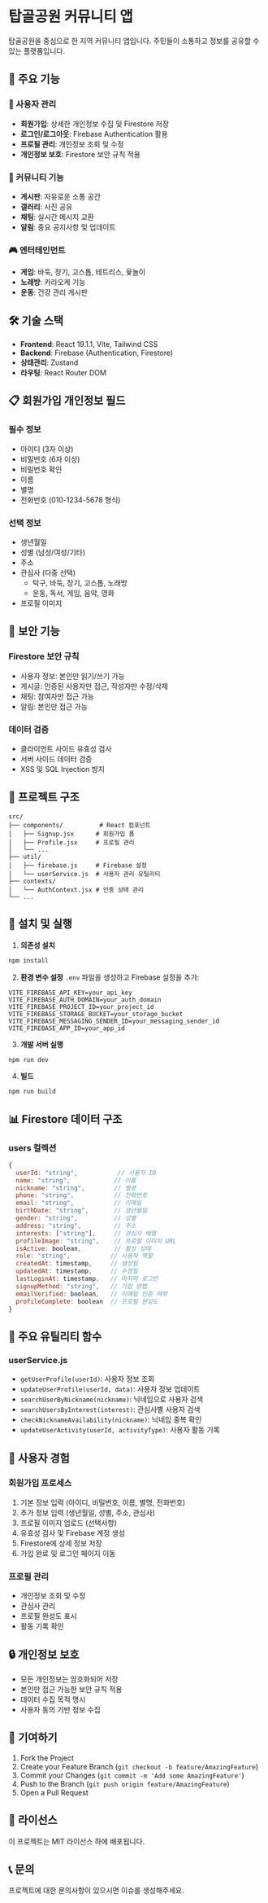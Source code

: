 # 탑골공원 커뮤니티 앱

탑골공원을 중심으로 한 지역 커뮤니티 앱입니다. 주민들이 소통하고 정보를 공유할 수 있는 플랫폼입니다.

## 🚀 주요 기능

### 👤 사용자 관리
- **회원가입**: 상세한 개인정보 수집 및 Firestore 저장
- **로그인/로그아웃**: Firebase Authentication 활용
- **프로필 관리**: 개인정보 조회 및 수정
- **개인정보 보호**: Firestore 보안 규칙 적용

### 📱 커뮤니티 기능
- **게시판**: 자유로운 소통 공간
- **갤러리**: 사진 공유
- **채팅**: 실시간 메시지 교환
- **알림**: 중요 공지사항 및 업데이트

### 🎮 엔터테인먼트
- **게임**: 바둑, 장기, 고스톱, 테트리스, 윷놀이
- **노래방**: 카라오케 기능
- **운동**: 건강 관리 게시판

## 🛠 기술 스택

- **Frontend**: React 19.1.1, Vite, Tailwind CSS
- **Backend**: Firebase (Authentication, Firestore)
- **상태관리**: Zustand
- **라우팅**: React Router DOM

## 📋 회원가입 개인정보 필드

### 필수 정보
- 아이디 (3자 이상)
- 비밀번호 (6자 이상)
- 비밀번호 확인
- 이름
- 별명
- 전화번호 (010-1234-5678 형식)

### 선택 정보
- 생년월일
- 성별 (남성/여성/기타)
- 주소
- 관심사 (다중 선택)
  - 탁구, 바둑, 장기, 고스톱, 노래방
  - 운동, 독서, 게임, 음악, 영화
- 프로필 이미지

## 🔐 보안 기능

### Firestore 보안 규칙
- 사용자 정보: 본인만 읽기/쓰기 가능
- 게시글: 인증된 사용자만 접근, 작성자만 수정/삭제
- 채팅: 참여자만 접근 가능
- 알림: 본인만 접근 가능

### 데이터 검증
- 클라이언트 사이드 유효성 검사
- 서버 사이드 데이터 검증
- XSS 및 SQL Injection 방지

## 📁 프로젝트 구조

```
src/
├── components/          # React 컴포넌트
│   ├── Signup.jsx      # 회원가입 폼
│   ├── Profile.jsx     # 프로필 관리
│   └── ...
├── util/
│   ├── firebase.js     # Firebase 설정
│   └── userService.js  # 사용자 관리 유틸리티
├── contexts/
│   └── AuthContext.jsx # 인증 상태 관리
└── ...
```

## 🚀 설치 및 실행

1. **의존성 설치**
```bash
npm install
```

2. **환경 변수 설정**
`.env` 파일을 생성하고 Firebase 설정을 추가:
```env
VITE_FIREBASE_API_KEY=your_api_key
VITE_FIREBASE_AUTH_DOMAIN=your_auth_domain
VITE_FIREBASE_PROJECT_ID=your_project_id
VITE_FIREBASE_STORAGE_BUCKET=your_storage_bucket
VITE_FIREBASE_MESSAGING_SENDER_ID=your_messaging_sender_id
VITE_FIREBASE_APP_ID=your_app_id
```

3. **개발 서버 실행**
```bash
npm run dev
```

4. **빌드**
```bash
npm run build
```

## 📊 Firestore 데이터 구조

### users 컬렉션
```javascript
{
  userId: "string",           // 사용자 ID
  name: "string",            // 이름
  nickname: "string",        // 별명
  phone: "string",           // 전화번호
  email: "string",           // 이메일
  birthDate: "string",       // 생년월일
  gender: "string",          // 성별
  address: "string",         // 주소
  interests: ["string"],     // 관심사 배열
  profileImage: "string",    // 프로필 이미지 URL
  isActive: boolean,         // 활성 상태
  role: "string",           // 사용자 역할
  createdAt: timestamp,     // 생성일
  updatedAt: timestamp,     // 수정일
  lastLoginAt: timestamp,   // 마지막 로그인
  signupMethod: "string",   // 가입 방법
  emailVerified: boolean,   // 이메일 인증 여부
  profileComplete: boolean  // 프로필 완성도
}
```

## 🔧 주요 유틸리티 함수

### userService.js
- `getUserProfile(userId)`: 사용자 정보 조회
- `updateUserProfile(userId, data)`: 사용자 정보 업데이트
- `searchUserByNickname(nickname)`: 닉네임으로 사용자 검색
- `searchUsersByInterest(interest)`: 관심사별 사용자 검색
- `checkNicknameAvailability(nickname)`: 닉네임 중복 확인
- `updateUserActivity(userId, activityType)`: 사용자 활동 기록

## 📱 사용자 경험

### 회원가입 프로세스
1. 기본 정보 입력 (아이디, 비밀번호, 이름, 별명, 전화번호)
2. 추가 정보 입력 (생년월일, 성별, 주소, 관심사)
3. 프로필 이미지 업로드 (선택사항)
4. 유효성 검사 및 Firebase 계정 생성
5. Firestore에 상세 정보 저장
6. 가입 완료 및 로그인 페이지 이동

### 프로필 관리
- 개인정보 조회 및 수정
- 관심사 관리
- 프로필 완성도 표시
- 활동 기록 확인

## 🔒 개인정보 보호

- 모든 개인정보는 암호화되어 저장
- 본인만 접근 가능한 보안 규칙 적용
- 데이터 수집 목적 명시
- 사용자 동의 기반 정보 수집

## 🤝 기여하기

1. Fork the Project
2. Create your Feature Branch (`git checkout -b feature/AmazingFeature`)
3. Commit your Changes (`git commit -m 'Add some AmazingFeature'`)
4. Push to the Branch (`git push origin feature/AmazingFeature`)
5. Open a Pull Request

## 📄 라이선스

이 프로젝트는 MIT 라이선스 하에 배포됩니다.

## 📞 문의

프로젝트에 대한 문의사항이 있으시면 이슈를 생성해주세요.

